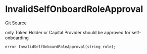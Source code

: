 # InvalidSelfOnboardRoleApproval
[Git Source](https://github.com/nayms/contracts-v3/blob/08976c385ed293c18988aa46a13c47179dbb0a28/src/shared/CustomErrors.sol)

only Token Holder or Capital Provider should be approved for self-onboarding


```solidity
error InvalidSelfOnboardRoleApproval(string role);
```


